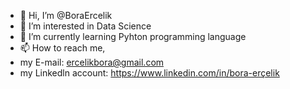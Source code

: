 - 👋 Hi, I’m @BoraErcelik
- 👀 I’m interested in Data Science
- 🌱 I’m currently learning Pyhton programming language
- 📫 How to reach me,
- my E-mail: ercelikbora@gmail.com
- my Linkedln account: https://www.linkedin.com/in/bora-erçelik
<!---
BoraErcelik/BoraErcelik is a ✨ special ✨ repository because its `README.md` (this file) appears on your GitHub profile.
You can click the Preview link to take a look at your changes.
--->
